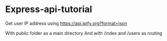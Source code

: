 # Express-api-tutorial

Get user IP address using https://api.ipify.org?format=json

With public folder as a main directory
And with /index and /users as routing
